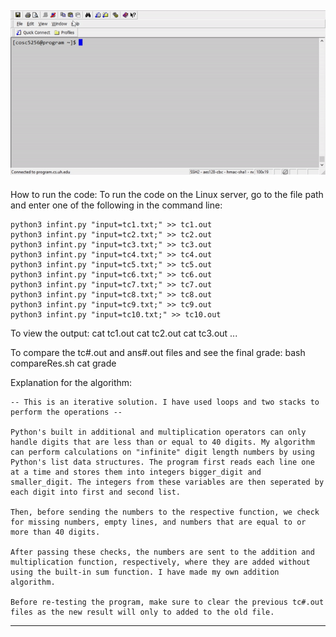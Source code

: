 ![alt text](media/demo.gif)
--------

How to run the code:
To run the code on the Linux server, go to the file path and enter one of the following in the command line:

	python3 infint.py "input=tc1.txt;" >> tc1.out
	python3 infint.py "input=tc2.txt;" >> tc2.out
	python3 infint.py "input=tc3.txt;" >> tc3.out
	python3 infint.py "input=tc4.txt;" >> tc4.out
	python3 infint.py "input=tc5.txt;" >> tc5.out
	python3 infint.py "input=tc6.txt;" >> tc6.out
	python3 infint.py "input=tc7.txt;" >> tc7.out
	python3 infint.py "input=tc8.txt;" >> tc8.out
	python3 infint.py "input=tc9.txt;" >> tc9.out
	python3 infint.py "input=tc10.txt;" >> tc10.out

To view the output:
	cat tc1.out
	cat tc2.out
	cat tc3.out
	...

To compare the tc#.out and ans#.out files and see the final grade:
	bash compareRes.sh
	cat grade

Explanation for the algorithm: 

	-- This is an iterative solution. I have used loops and two stacks to perform the operations -- 

	Python's built in additional and multiplication operators can only handle digits that are less than or equal to 40 digits. My algorithm can perform calculations on "infinite" digit length numbers by using Python's list data structures. The program first reads each line one at a time and stores them into integers bigger_digit and smaller_digit. The integers from these variables are then seperated by each digit into first and second list.

	Then, before sending the numbers to the respective function, we check for missing numbers, empty lines, and numbers that are equal to or more than 40 digits.

	After passing these checks, the numbers are sent to the addition and multiplication function, respectively, where they are added without using the built-in sum function. I have made my own addition algorithm. 

	Before re-testing the program, make sure to clear the previous tc#.out files as the new result will only to added to the old file. 

-------- 
